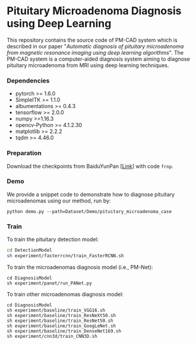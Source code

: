 # Pituitary Microadenoma Diagnosis using Deep Learning

This repository contains the source code of PM-CAD system which is described in our paper "*Automatic diagnosis of pituitary microadenoma from magnetic resonance imaging using deep learning algorithms*". The PM-CAD system is a computer-aided diagnosis system aiming to diagnose pituitary microadenoma from MRI using deep learning techniques. 

### Dependencies

- pytorch >= 1.6.0
- SimpleITK >= 1.1.0
- albumentations >= 0.4.3
- tensorflow >= 2.0.0
- numpy >=1.16.3
- opencv-Python >= 4.1.2.30
- matplotlib >= 2.2.2
- tqdm >= 4.46.0

### Preparation

Download the checkpoints from BaiduYunPan [[Link](https://pan.baidu.com/s/17LjzK6B2-di2tIQ-6aRVKQ)] with code `frnp`.

### Demo

We provide a snippet code to demonstrate how to diagnose pituitary microadenomas using our method, run by:

```shell
python demo.py --path=Dataset/Demo/pituitary_microadenoma_case
```

### Train

To train the pituitary detection model:

```sh
cd DetectionModel
sh experiment/fasterrcnn/train_FasterRCNN.sh
```

To train the microadenomas diagnosis model (i.e., PM-Net):

```shell
cd DiagnosisModel
sh experiment/panet/run_PANet.py
```

To train other microadenomas diagnosis model:

```shell
cd DiagnosisModel
sh experiment/baseline/train_VGG16.sh
sh experiment/baseline/train_ResNeXt50.sh
sh experiment/baseline/train_ResNet50.sh
sh experiment/baseline/train_GoogLeNet.sh
sh experiment/baseline/train_DenseNet169.sh
sh experiment/cnn3d/train_CNN3D.sh
```



